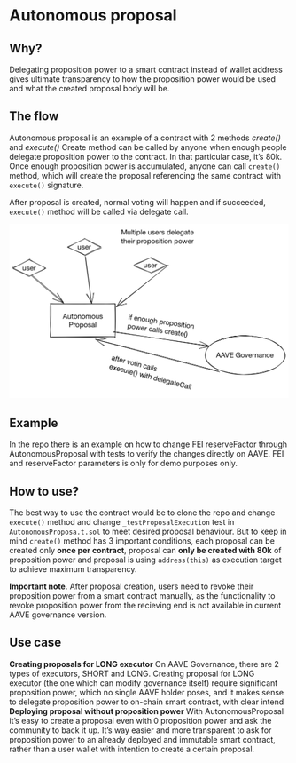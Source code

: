 # Autonomous proposal
## Why?
Delegating proposition power to a smart contract instead of wallet address gives ultimate transparency to how the proposition power would be used and what the created proposal body will be. 
## The flow
Autonomous proposal is an example of a contract with 2 methods
_create()_ and  _execute()_
Create method can be called by anyone when enough people delegate proposition power to the contract. In that particular case, it’s 80k. Once enough proposition power is accumulated, anyone can call `create()` method, which will create the proposal referencing the same contract with `execute()` signature.

After proposal is created, normal voting will happen and if succeeded, `execute()` method will be called via delegate call.

![Autonomous proposal scheme][image-1]
## Example
In the repo there is an example on how to change FEI reserveFactor through AutonomousProposal with tests to verify the changes directly on AAVE. 
FEI and reserveFactor parameters is only for demo purposes only.
## How to use? 
The best way to use the contract would be to clone the repo and change `execute()` method and change `_testProposalExecution` test in `AutonomousProposa.t.sol` to meet desired proposal behaviour.
But to keep in mind `create()` method has 3 important conditions, each proposal can be created only **once per contract**, proposal can **only be created with 80k** of proposition power and proposal is using `address(this)` as execution target to achieve maximum transparency.


**Important note**. After proposal creation, users need to revoke their proposition power from a smart contract manually, as the functionality to revoke proposition power from the recieving end is not available in current AAVE governance version. 

## Use case
**Creating proposals for LONG executor**
On AAVE Governance, there are 2 types of executors, SHORT and LONG. 
Creating proposal for LONG executor (the one which can modify governance itself) require significant proposition power, which no single AAVE holder poses, and it makes sense to delegate proposition power to on-chain smart contract, with clear intend
**Deploying proposal without proposition power**
With AutonomousProposal it’s easy to create a proposal even with 0 proposition power and ask the community to back it up. It’s way easier and more transparent to ask for proposition power to an already deployed and immutable smart contract, rather than a user wallet with intention to create a certain proposal.

[image-1]:	./images/scheme.png
